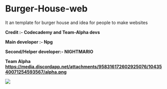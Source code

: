 # Burger-House-web
It an template for burger house and idea for people to make websites <b>



Credit :- Codecademy and Team-Alpha devs <b> 

Main developer :- Npg <b>

Second/Helper developer:- NIGHTMARIO

Team Alpha
 https://media.discordapp.net/attachments/958316172602925076/1043540071254593567/alpha.png

 [![](https://github.com/Team-Alpha-Devs/Burger-House-web/blob/main/.assests/alpha.png)](https://discord.gg/UA6sSqKXpZ)
